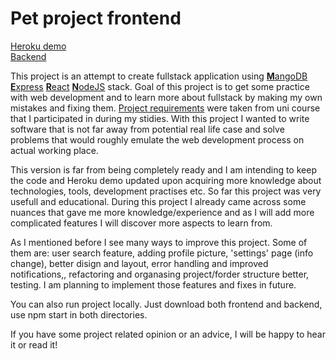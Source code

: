 # Pet project frontend  
[Heroku demo](https://glacial-bayou-33164.herokuapp.com/)  
[Backend](https://github.com/alemati/petProject-backend)

This project is an attempt to create fullstack application using [**M**angoDB](https://www.mongodb.com/2) [**E**xpress](https://expressjs.com/) [**R**eact](https://reactjs.org/) [**N**odeJS](https://nodejs.org/en/) stack. Goal of this project is to get some practice with web development and to learn more about fullstack by making my own mistakes and fixing them. [Project requirements](https://web-palvelinohjelmointi-20.mooc.fi/projekti) were taken from uni course that I participated in during my stidies. With this project I wanted to write software that is not far away from potential real life case and solve problems that would roughly emulate the web development process on actual working place.  

This version is far from being completely ready and I am intending to keep the code and Heroku demo updated upon acquiring more knowledge about technologies, tools, development practises etc. So far this project was very usefull and educational. During this project I already came across some nuances that gave me more knowledge/experience and as I will add more complicated features I will discover more aspects to learn from.

As I mentioned before I see many ways to improve this project. Some of them are: user search feature, adding profile picture, 'settings' page (info change), better disign and layout, error handling and improved notifications,, refactoring and organasing project/forder structure better, testing. I am planning to implement those features and fixes in future.

You can also run project locally. Just download both frontend and backend, use npm start in both directories.  

If you have some project related opinion or an advice, I will be happy to hear it or read it!
